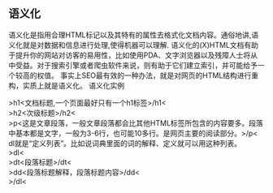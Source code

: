 <h2>语义化</h2>
语义化是指用合理HTML标记以及其特有的属性去格式化文档内容。通俗地讲,语义化就是对数据和信息进行处理,使得机器可以理解.
语义化的(X)HTML文档有助于提升你的网站对访客的易用性，比如使用PDA、文字浏览器以及残障人士将从中受益。对于搜索引擎或者爬虫软件来说，则有助于它们建立索引，并可能给予一个较高的权值。
事实上SEO最有效的一种办法，就是对网页的HTML结构进行重构，实质上就是语义化。
语义化实例

&gt;h1&lt;文档标题,一个页面最好只有一个h1标签&gt;/h1&lt;<br>
&gt;h2&lt;次级标题&gt;/h2&lt;<br>
&gt;p&lt;这是文章段落，一般文章段落都会比其他HTML标签所包含的内容要多。段落中基本都是文字，一般为3-6行，也可能10多行。是网页主要的阅读部分。&gt;/p&lt;<br>
dl就是“定义列表”。比如说词典里面的词的解释、定义就可以用这种列表。<br>
&gt;dl&lt;<br>
&gt;dt&lt;段落标题&gt;/dt&lt;<br>
&gt;dd&lt;段落标题解释，段落标题内容&gt;/dd&lt;<br>
&gt;/dl&lt;<br>
